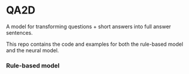# QA2D

A model for transforming questions + short answers into full answer sentences.

This repo contains the code and examples for both the rule-based model and the neural model.

### Rule-based model


